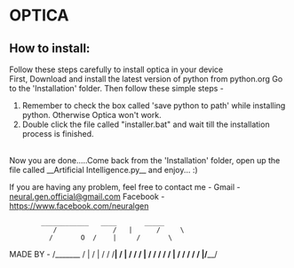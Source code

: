 # OPTICA

## How to install:
Follow these steps carefully to install optica in your device
</br>
First, Download and install the latest version of python from python.org
Go to the 'Installation' folder. Then follow these simple steps -
</br>
<ol>
<li>Remember to check the box called 'save python to path' while installing python. Otherwise Optica won't work.</li>
<li>Double click the file called "installer.bat" and wait till the installation process is finished.</li>
</ol>
</br>
Now you are done.....Come back from the 'Installation' folder, open up the file called __Artificial Intelligence.py__ and enjoy... :)
</br>

If you are having any problem, feel free to contact me - 
	Gmail - neural.gen.official@gmail.com
		Facebook - https://www.facebook.com/neuralgen



			____________   ____       _____
		       /              /   |      /     \
		      /		  O  /    |     /       \
MADE BY -            /_______       /     |    /        |
		    /		/  /______|   /         |
                   /	       /  /       |  /         /
                  /           /  /        | /         /
                 /           /  /         |/________/
